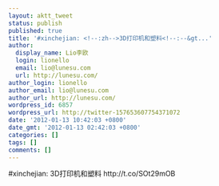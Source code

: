 ```yaml
---
layout: aktt_tweet
status: publish
published: true
title: '#xinchejian: <!--:zh-->3D打印机和塑料<!--:--&gt...'
author:
  display_name: Lio李欧
  login: lionello
  email: lio@lunesu.com
  url: http://lunesu.com/
author_login: lionello
author_email: lio@lunesu.com
author_url: http://lunesu.com/
wordpress_id: 6857
wordpress_url: http://twitter-157653607754371072
date: '2012-01-13 10:42:03 +0800'
date_gmt: '2012-01-13 02:42:03 +0800'
categories: []
tags: []
comments: []
---
```

<p>#xinchejian: <!--:zh-->3D打印机和塑料<!--:--> http:&#47;&#47;t.co&#47;SOt29mOB</p>
